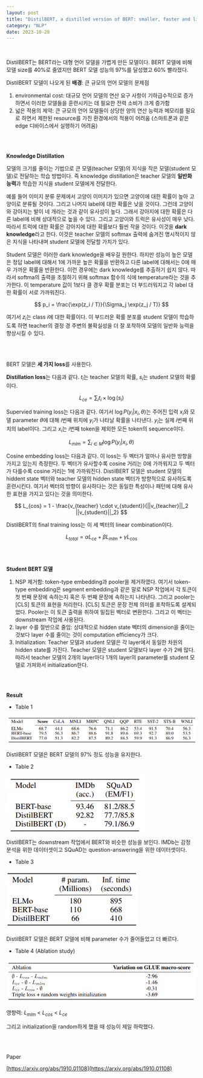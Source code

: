 ```yaml
---
layout: post
title: "DistilBERT, a distilled version of BERT: smaller, faster and lighter"
category: "NLP"
date: 2023-10-28
---
```


<br>

DistilBERT는 BERT라는 대형 언어 모델을 가볍게 만든 모델이다. BERT 모델에 비해 모델 size를 40%로 줄였지만 BERT 모델 성능의 97%를 달성했고 60% 빨라졌다.

DistilBERT 모델이 나오게 된 **배경**: 큰 규모의 언어 모델의 문제점

1. environmental cost: 대규모 언어 모델의 연산 요구 사항이 기하급수적으로 증가하면서 이러한 모델들을 훈련시키는 데 필요한 전력 소비가 크게 증가함
2. 넓은 적용의 제약: 큰 규모의 언어 모델들이 상당한 양의 연산 능력과 메모리를 필요로 하면서 제한된 resource를 가진 환경에서의 적용이 어려움 (스마트폰과 같은 edge 디바이스에서 실행하기 어려움)

<br>
<br>

**Knowledge Distillation**

모델의 크기를 줄이는 기법으로 큰 모델(teacher 모델)의 지식을 작은 모델(student 모델)로 전달하는 학습 방법이다. 즉 knowledge distillation은 teacher 모델의 **일반화 능력**과 학습한 지식을 student 모델에게 전달한다.

예를 들어 이미지 분류 문제에서 고양이 이미지가 있으면 고양이에 대한 확률이 높아 고양이로 분류될 것이다. 그리고 나머지 label에 대한 확률은 낮을 것이다. 그런데 고양이와 강아지는 발이 네 개라는 것과 같이 유사성이 높다. 그래서 강아지에 대한 확률은 다른 label에 비해 상대적으로 높을 수 있다. 그리고 고양이와 트럭은 유사성이 매우 낮다. 따라서 트럭에 대한 확률은 강아지에 대한 확률보다 훨씬 작을 것이다. 이것을 **dark knowledge**라고 한다. 이것은 teacher 모델의 softmax 출력에 숨겨진 명시적이지 않은 지식을 나타내며 student 모델에 전달할 가치가 있다.

Student 모델은 이러한 dark knowledge을 배우길 원한다. 하지만 성능이 높은 모델은 정답 label에 대해서 1에 가까운 높은 확률을 반환하고 다른 label에 대해서는 0에 매우 가까운 확률을 반환한다. 이런 경우에는 dark knowledge를 추출하기 쉽지 않다. 따라서 softma의 출력을 조절하기 위해 softmax 함수의 식에 temperature라는 것을 추가한다. 이 temperature 값이 1보다 클 경우 확률 분포는 더 부드러워지고 각 label 대한 확률이 서로 가까워진다.

$$
p_i = \frac{\exp(z_i / T)}{\Sigma_j \exp(z_j / T)}
$$

여기서 $z_i$는 class $i$에 대한 확률이다. 이 부드러운 확률 분포를 student 모델이 학습하도록 하면 teacher의 결정 경 주변의 불확실성을 더 잘 포착하여 모델의 일반화 능력을 향상시킬 수 있다.

<br>
<br>

BERT 모델은 **세 가지 loss**를 사용한다.

**Distillation loss**는 다음과 같다. $t_i$는 teacher 모델의 확률, $s_i$는 student 모델의 확률이다.

$$
L_{ce} = \sum_i t_i \times \log(s_i)
$$

Supervied training loss는 다음과 같다. 여기서 $\log P(y_i \vert x_i, \theta)$는 주어진 입력 $x_i$와 모델 parameter $\theta$에 대해 $i$번째 위치에 $y_i$가 나타날 확률을 나타낸다. $y_i$는 실제 $i$번째 위치의 label이다. 그리고 $x_i$는 $i$번째 token을 제외한 모든 token의 sequence이다.

$$
L_{mlm} = \sum_{i \in M} \log P(y_i | x_i, \theta)
$$

Cosine embedding loss는 다음과 같다. 이 loss는 두 벡터가 얼마나 유사한 방향을 가지고 있는지 측정한다. 두 벡터가 유사할수록 cosine 거리는 0에 가까워지고 두 벡터가 다를수록 cosine 거리는 1에 가까워진다. DistilBERT 모델은 student 모델의 hiddent state 벡터와 teacher 모델의 hidden state 벡터가 방향적으로 유사하도록 훈련시킨다. 여기서 벡터의 방향이 유사하다는 것은 동일한 특성이나 패턴에 대해 유사한 표현을 가지고 있다는 것을 의미한다.

$$
L_{cos} = 1 - \frac{v_{teacher} \cdot v_{student}}{||v_{teacher}||_2 ||v_{student}||_2}
$$

DistilBERT의 final training loss는 이 세 벡터의 linear combination이다.

$$
L_{total} = \alpha L_{ce} + \beta L_{mlm} + \gamma L_{cos} 
$$

<br>
<br>

**Student BERT 모델**

1. NSP 제거함: token-type embedding과 pooler을 제거하였다. 여기서 token-type embedding은 segment embedding과 같은 말로 NSP 작업에서 각 토큰이 첫 번째 문장에 속하는지 혹은 두 번째 문장에 속하는지 나타낸다. 그리고 pooler는 [CLS] 토큰의 표현을 처리한다. [CLS] 토큰은 문장 전체 의미를 포착하도록 설계되었다. Pooler는 이 토큰 출력을 취하여 밀집된 벡터로 변환한다. 그리고 이 벡터는 downstream 작업에 사용된다. 
2. layer 수를 절반으로 줄임: 상대적으로 hidden state 벡터의 dimension을 줄이는 것보다 layer 수를 줄이는 것이 computation efficiency가 크다.
3. Initialization: Teacher 모델과 student 모델은 각 layer에서 동일한 차원의 hidden state를 가진다. Teacher 모델은 student 모델보다 layer 수가 2배 많다. 따라서 teacher 모델의 2개의 layer마다 1개의 layer의 parameter를 student 모델로 가져와서 initialization한다.

<br>
<br>

**Result**

- Table 1

![Untitled](/assets/DistilBERT,%20a%20distilled%20version%20of%20BERT%20smaller,%20f%20180cc28f6f9645e399f49f1ee29899d3/Untitled.png)

DistilBERT 모델은 BERT 모델의 97% 정도 성능을 유지한다.

- Table 2

![Untitled](/assets/DistilBERT,%20a%20distilled%20version%20of%20BERT%20smaller,%20f%20180cc28f6f9645e399f49f1ee29899d3/Untitled%201.png)

DistilBERT는 downstream 작업에서 BERT와 비슷한 성능을 보인다. IMDb는 감정 분석을 위한 데이터셋이고 SQuAD는 question-answering을 위한 데이터셋이다.

- Table 3

![Untitled](/assets/DistilBERT,%20a%20distilled%20version%20of%20BERT%20smaller,%20f%20180cc28f6f9645e399f49f1ee29899d3/Untitled%202.png)

DistilBERT 모델은 BERT 모델에 비해 parameter 수가 줄어들었고 더 빠르다.

- Table 4 (Ablation study)

![Untitled](/assets/DistilBERT,%20a%20distilled%20version%20of%20BERT%20smaller,%20f%20180cc28f6f9645e399f49f1ee29899d3/Untitled%203.png)

영향력: $L_{mlm}$ < $L_{cos}$ < $L_{ce}$

그리고 initialization을 random하게 했을 때 성능이 제일 하락했다.

<br>
<br>

Paper

[https://arxiv.org/abs/1910.01108](https://arxiv.org/abs/1910.01108)